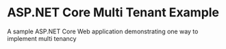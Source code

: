 # ASP.NET Core Multi Tenant Example
A sample ASP.NET Core Web application demonstrating one way to implement multi tenancy

